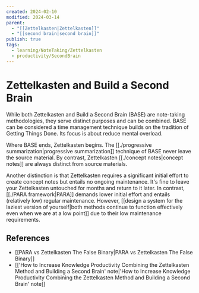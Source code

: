 ```yaml
---
created: 2024-02-10
modified: 2024-03-14
parent:
  - "[[Zettelkasten|Zettelkasten]]"
  - "[[second brain|second brain]]"
publish: true
tags:
  - learning/NoteTaking/Zettelkasten
  - productivity/SecondBrain
---
```

# Zettelkasten and Build a Second Brain
While both Zettelkasten and Build a Second Brain (BASE) are note-taking methodologies, they serve distinct purposes and can be combined. BASE can be considered a time management technique builds on the tradition of Getting Things Done. Its focus is about reduce mental overload. 

Where BASE ends, Zettelkasten begins. The [[./progressive summarization|progressive summarization]] technique of BASE never leave the source material. By contrast, Zettelkasten [[./concept notes|concept notes]] are always distinct from source materials.

Another distinction is that Zettelkasten requires a significant initial effort to create concept notes but entails no ongoing maintenance. It's fine to leave your Zettelkasten untouched for months and return to it later. In contrast, [[./PARA framework|PARA]] demands lower initial effort and entails (relatively low) regular maintenance. However, [[design a system for the laziest version of yourself|both methods continue to function effectively even when we are at a low point]] due to their low maintenance requirements.

## References
- [[PARA vs Zettelkasten The False Binary|PARA vs Zettelkasten The False Binary]]
- [['How to Increase Knowledge Productivity Combining the Zettelkasten Method and Building a Second Brain' note|'How to Increase Knowledge Productivity Combining the Zettelkasten Method and Building a Second Brain' note]]